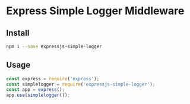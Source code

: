 # Express Simple Logger Middleware

## Install

```bash
npm i --save expressjs-simple-logger
```

## Usage

```javascript
const express = require('express');
const simplelogger = require('expressjs-simple-logger');
const app = express();
app.use(simplelogger());
```
